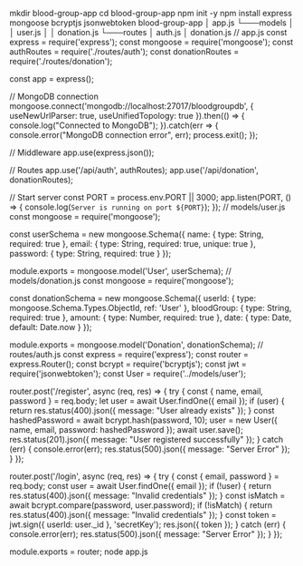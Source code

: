 mkdir blood-group-app
cd blood-group-app
npm init -y
npm install express mongoose bcryptjs jsonwebtoken
blood-group-app
│   app.js
└───models
│   │   user.js
│   │   donation.js
└───routes
    │   auth.js
    │   donation.js
// app.js
const express = require('express');
const mongoose = require('mongoose');
const authRoutes = require('./routes/auth');
const donationRoutes = require('./routes/donation');

const app = express();

// MongoDB connection
mongoose.connect('mongodb://localhost:27017/bloodgroupdb', {
  useNewUrlParser: true,
  useUnifiedTopology: true
}).then(() => {
  console.log("Connected to MongoDB");
}).catch(err => {
  console.error("MongoDB connection error", err);
  process.exit();
});

// Middleware
app.use(express.json());

// Routes
app.use('/api/auth', authRoutes);
app.use('/api/donation', donationRoutes);

// Start server
const PORT = process.env.PORT || 3000;
app.listen(PORT, () => {
  console.log(`Server is running on port ${PORT}`);
});
// models/user.js
const mongoose = require('mongoose');

const userSchema = new mongoose.Schema({
  name: {
    type: String,
    required: true
  },
  email: {
    type: String,
    required: true,
    unique: true
  },
  password: {
    type: String,
    required: true
  }
});

module.exports = mongoose.model('User', userSchema);
// models/donation.js
const mongoose = require('mongoose');

const donationSchema = new mongoose.Schema({
  userId: {
    type: mongoose.Schema.Types.ObjectId,
    ref: 'User'
  },
  bloodGroup: {
    type: String,
    required: true
  },
  amount: {
    type: Number,
    required: true
  },
  date: {
    type: Date,
    default: Date.now
  }
});

module.exports = mongoose.model('Donation', donationSchema);
// routes/auth.js
const express = require('express');
const router = express.Router();
const bcrypt = require('bcryptjs');
const jwt = require('jsonwebtoken');
const User = require('../models/user');

router.post('/register', async (req, res) => {
  try {
    const { name, email, password } = req.body;
    let user = await User.findOne({ email });
    if (user) {
      return res.status(400).json({ message: "User already exists" });
    }
    const hashedPassword = await bcrypt.hash(password, 10);
    user = new User({ name, email, password: hashedPassword });
    await user.save();
    res.status(201).json({ message: "User registered successfully" });
  } catch (err) {
    console.error(err);
    res.status(500).json({ message: "Server Error" });
  }
});

router.post('/login', async (req, res) => {
  try {
    const { email, password } = req.body;
    const user = await User.findOne({ email });
    if (!user) {
      return res.status(400).json({ message: "Invalid credentials" });
    }
    const isMatch = await bcrypt.compare(password, user.password);
    if (!isMatch) {
      return res.status(400).json({ message: "Invalid credentials" });
    }
    const token = jwt.sign({ userId: user._id }, 'secretKey');
    res.json({ token });
  } catch (err) {
    console.error(err);
    res.status(500).json({ message: "Server Error" });
  }
});

module.exports = router;
node app.js
